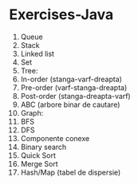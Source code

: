 # Exercises-Java

1. Queue
1. Stack
1. Linked list
1. Set
1. Tree:
  1. In-order (stanga-varf-dreapta) 
  1. Pre-order (varf-stanga-dreapta) 
  1. Post-order (stanga-dreapta-varf)
  1. ABC (arbore binar de cautare)
1. Graph:
  1. BFS
  1. DFS
  1. Componente conexe
1. Binary search
1. Quick Sort
1. Merge Sort
1. Hash/Map (tabel de dispersie)
